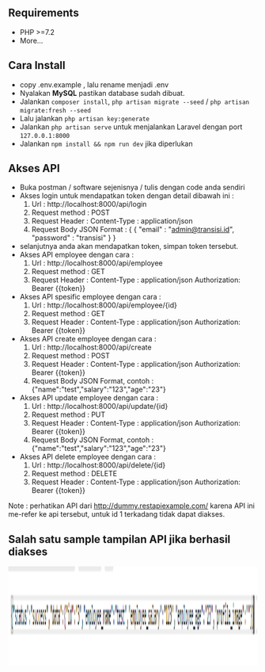 ## Requirements
- PHP >=7.2
- More...

## Cara Install
- copy .env.example , lalu rename menjadi .env
- Nyalakan **MySQL** pastikan database sudah dibuat.
- Jalankan `composer install`, `php artisan migrate --seed` / `php artisan migrate:fresh --seed`
- Lalu jalankan `php artisan key:generate`
- Jalankan `php artisan serve` untuk menjalankan Laravel dengan port `127.0.0.1:8000`
- Jalankan `npm install && npm run dev` jika diperlukan 

## Akses API
- Buka postman / software sejenisnya / tulis dengan code anda sendiri
- Akses login untuk mendapatkan token dengan detail dibawah ini :
    1.	Url : http://localhost:8000/api/login
    2.	Request method : POST
    3.	Request Header :
        Content-Type : application/json
    4.	Request Body JSON Format :
    {
           {
                "email" : "admin@transisi.id",
                "password" : "transisi"
            }
    }
- selanjutnya anda akan mendapatkan token, simpan token tersebut.
- Akses API employee dengan cara :
    1.	Url : http://localhost:8000/api/employee
    2.	Request method : GET
    3.	Request Header :
        Content-Type : application/json
        Authorization: Bearer {{token}}
- Akses API spesific employee dengan cara :
    1.	Url : http://localhost:8000/api/employee/{id}
    2.	Request method : GET
    3.	Request Header :
        Content-Type : application/json
        Authorization: Bearer {{token}}
- Akses API create employee dengan cara :
    1.	Url : http://localhost:8000/api/create
    2.	Request method : POST
    3.	Request Header :
        Content-Type : application/json
        Authorization: Bearer {{token}}
    4.	Request Body JSON Format, contoh :
        {"name":"test","salary":"123","age":"23"} 
- Akses API update employee dengan cara :
    1.	Url : http://localhost:8000/api/update/{id}
    2.	Request method : PUT
    3.	Request Header :
        Content-Type : application/json
        Authorization: Bearer {{token}}
    4.	Request Body JSON Format, contoh :
        {"name":"test","salary":"123","age":"23"} 
- Akses API delete employee dengan cara :
    1.	Url : http://localhost:8000/api/delete/{id}
    2.	Request method : DELETE
    3.	Request Header :
        Content-Type : application/json
        Authorization: Bearer {{token}}

Note : perhatikan API dari http://dummy.restapiexample.com/ karena API ini me-refer ke api tersebut, untuk id 1 terkadang tidak dapat diakses.

## Salah satu sample tampilan API jika berhasil diakses
<img src="https://github.com/fikrihashfi/api-test/blob/master/example_success.png" width="600" height="200">
